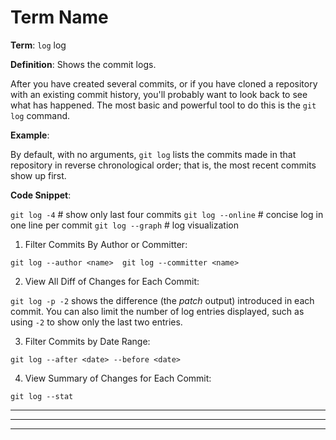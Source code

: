 # Term Name

**Term**: `log`		log

**Definition**: Shows the commit logs.

After you have created several commits, or if you have cloned a repository with an existing commit history, you'll probably want to look back to see what has happened. The most basic and powerful tool to do this is the `git log` command.

**Example**: 

By default, with no arguments, `git log` lists the commits made in that repository in reverse chronological order; that is, the most recent commits show up first.

**Code Snippet**: 

`git log -4`		# show only last four commits
`git log --online`	# concise log in one line per commit
`git log --graph`	# log visualization

1. Filter Commits By Author or Committer:

`git log --author <name> 
git log --committer <name>`

2. View All Diff of Changes for Each Commit:

`git log -p -2`	shows the difference (the *patch* output) introduced in each commit. You can also limit the number of log entries displayed, such as using `-2` to show only the last two entries.

3. Filter Commits by Date Range:

`git log --after <date> --before <date>`

4. View Summary of Changes for Each Commit:

`git log --stat`



---

---

---
